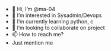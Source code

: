 - 👋 Hi, I’m @ma-04
- 👀 I’m interested in Sysadmin/Devops
- 🌱 I’m currently learning python, c
- 💞️ I’m looking to collaborate on project
- 📫 How to reach me?
- Just mention me

<!---
ma-04/ma-04 is a ✨ special ✨ repository because its `README.md` (this file) appears on your GitHub profile.
You can click the Preview link to take a look at your changes.
--->
